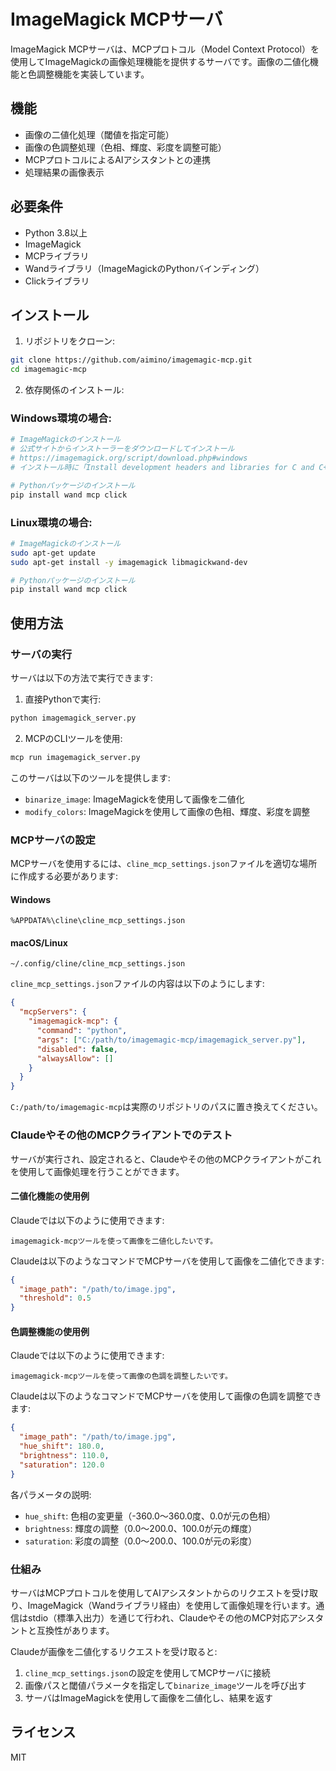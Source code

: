 # ImageMagick MCPサーバ

ImageMagick MCPサーバは、MCPプロトコル（Model Context Protocol）を使用してImageMagickの画像処理機能を提供するサーバです。画像の二値化機能と色調整機能を実装しています。

## 機能

- 画像の二値化処理（閾値を指定可能）
- 画像の色調整処理（色相、輝度、彩度を調整可能）
- MCPプロトコルによるAIアシスタントとの連携
- 処理結果の画像表示

## 必要条件

- Python 3.8以上
- ImageMagick
- MCPライブラリ
- Wandライブラリ（ImageMagickのPythonバインディング）
- Clickライブラリ

## インストール

1. リポジトリをクローン:
```bash
git clone https://github.com/aimino/imagemagic-mcp.git
cd imagemagic-mcp
```

2. 依存関係のインストール:

### Windows環境の場合:
```bash
# ImageMagickのインストール
# 公式サイトからインストーラーをダウンロードしてインストール
# https://imagemagick.org/script/download.php#windows
# インストール時に「Install development headers and libraries for C and C++」オプションを選択

# Pythonパッケージのインストール
pip install wand mcp click
```

### Linux環境の場合:
```bash
# ImageMagickのインストール
sudo apt-get update
sudo apt-get install -y imagemagick libmagickwand-dev

# Pythonパッケージのインストール
pip install wand mcp click
```

## 使用方法

### サーバの実行

サーバは以下の方法で実行できます:

1. 直接Pythonで実行:
```bash
python imagemagick_server.py
```

2. MCPのCLIツールを使用:
```bash
mcp run imagemagick_server.py
```

このサーバは以下のツールを提供します:
- `binarize_image`: ImageMagickを使用して画像を二値化
- `modify_colors`: ImageMagickを使用して画像の色相、輝度、彩度を調整

### MCPサーバの設定

MCPサーバを使用するには、`cline_mcp_settings.json`ファイルを適切な場所に作成する必要があります:

#### Windows
```
%APPDATA%\cline\cline_mcp_settings.json
```

#### macOS/Linux
```
~/.config/cline/cline_mcp_settings.json
```

`cline_mcp_settings.json`ファイルの内容は以下のようにします:

```json
{
  "mcpServers": {
    "imagemagick-mcp": {
      "command": "python",
      "args": ["C:/path/to/imagemagic-mcp/imagemagick_server.py"],
      "disabled": false,
      "alwaysAllow": []
    }
  }
}
```

`C:/path/to/imagemagic-mcp`は実際のリポジトリのパスに置き換えてください。

### Claudeやその他のMCPクライアントでのテスト

サーバが実行され、設定されると、Claudeやその他のMCPクライアントがこれを使用して画像処理を行うことができます。

#### 二値化機能の使用例

Claudeでは以下のように使用できます:

```
imagemagick-mcpツールを使って画像を二値化したいです。
```

Claudeは以下のようなコマンドでMCPサーバを使用して画像を二値化できます:

```json
{
  "image_path": "/path/to/image.jpg",
  "threshold": 0.5
}
```

#### 色調整機能の使用例

Claudeでは以下のように使用できます:

```
imagemagick-mcpツールを使って画像の色調を調整したいです。
```

Claudeは以下のようなコマンドでMCPサーバを使用して画像の色調を調整できます:

```json
{
  "image_path": "/path/to/image.jpg",
  "hue_shift": 180.0,
  "brightness": 110.0,
  "saturation": 120.0
}
```

各パラメータの説明:
- `hue_shift`: 色相の変更量（-360.0〜360.0度、0.0が元の色相）
- `brightness`: 輝度の調整（0.0〜200.0、100.0が元の輝度）
- `saturation`: 彩度の調整（0.0〜200.0、100.0が元の彩度）

### 仕組み

サーバはMCPプロトコルを使用してAIアシスタントからのリクエストを受け取り、ImageMagick（Wandライブラリ経由）を使用して画像処理を行います。通信はstdio（標準入出力）を通じて行われ、Claudeやその他のMCP対応アシスタントと互換性があります。

Claudeが画像を二値化するリクエストを受け取ると:
1. `cline_mcp_settings.json`の設定を使用してMCPサーバに接続
2. 画像パスと閾値パラメータを指定して`binarize_image`ツールを呼び出す
3. サーバはImageMagickを使用して画像を二値化し、結果を返す

## ライセンス

MIT
